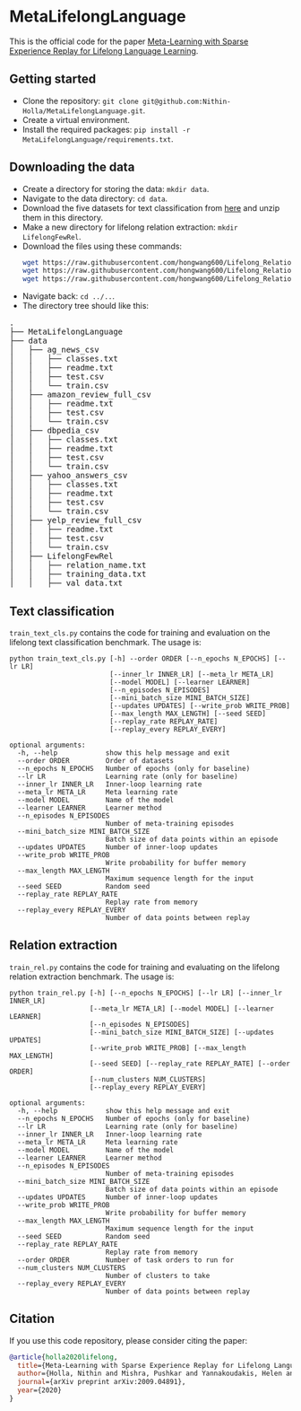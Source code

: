 # MetaLifelongLanguage

This is the official code for the paper [Meta-Learning with Sparse Experience Replay for Lifelong Language Learning](https://arxiv.org/abs/2009.04891).

## Getting started

- Clone the repository: `git clone git@github.com:Nithin-Holla/MetaLifelongLanguage.git`.
- Create a virtual environment.
- Install the required packages: `pip install -r MetaLifelongLanguage/requirements.txt`.

## Downloading the data

- Create a directory for storing the data: `mkdir data`.
- Navigate to the data directory: `cd data`.
- Download the five datasets for text classification from [here](https://tinyurl.com/y89zdadp) and unzip them in this directory.
- Make a new directory for lifelong relation extraction: `mkdir LifelongFewRel`.
- Download the files using these commands:
    ```bash
    wget https://raw.githubusercontent.com/hongwang600/Lifelong_Relation_Detection/master/data/relation_name.txt
    wget https://raw.githubusercontent.com/hongwang600/Lifelong_Relation_Detection/master/data/training_data.txt
    wget https://raw.githubusercontent.com/hongwang600/Lifelong_Relation_Detection/master/data/val_data.txt
    ```
- Navigate back: `cd ../..`.
- The directory tree should like this:
<pre>
.
├── MetaLifelongLanguage
├── data
│   ├── ag_news_csv
│   │   ├── classes.txt
│   │   ├── readme.txt
│   │   ├── test.csv
│   │   └── train.csv
│   ├── amazon_review_full_csv
│   │   ├── readme.txt
│   │   ├── test.csv
│   │   └── train.csv
│   ├── dbpedia_csv
│   │   ├── classes.txt
│   │   ├── readme.txt
│   │   ├── test.csv
│   │   └── train.csv
│   ├── yahoo_answers_csv
│   │   ├── classes.txt
│   │   ├── readme.txt
│   │   ├── test.csv
│   │   └── train.csv
│   ├── yelp_review_full_csv
│   │   ├── readme.txt
│   │   ├── test.csv
│   │   └── train.csv
│   ├── LifelongFewRel
│   │   ├── relation_name.txt
│   │   ├── training_data.txt
│   │   ├── val_data.txt
</pre>


## Text classification

`train_text_cls.py` contains the code for training and evaluation on the lifelong text classification benchmark. The usage is:
```
python train_text_cls.py [-h] --order ORDER [--n_epochs N_EPOCHS] [--lr LR]
                         [--inner_lr INNER_LR] [--meta_lr META_LR]
                         [--model MODEL] [--learner LEARNER]
                         [--n_episodes N_EPISODES]
                         [--mini_batch_size MINI_BATCH_SIZE]
                         [--updates UPDATES] [--write_prob WRITE_PROB]
                         [--max_length MAX_LENGTH] [--seed SEED]
                         [--replay_rate REPLAY_RATE]
                         [--replay_every REPLAY_EVERY]

optional arguments:
  -h, --help            show this help message and exit
  --order ORDER         Order of datasets
  --n_epochs N_EPOCHS   Number of epochs (only for baseline)
  --lr LR               Learning rate (only for baseline)
  --inner_lr INNER_LR   Inner-loop learning rate
  --meta_lr META_LR     Meta learning rate
  --model MODEL         Name of the model
  --learner LEARNER     Learner method
  --n_episodes N_EPISODES
                        Number of meta-training episodes
  --mini_batch_size MINI_BATCH_SIZE
                        Batch size of data points within an episode
  --updates UPDATES     Number of inner-loop updates
  --write_prob WRITE_PROB
                        Write probability for buffer memory
  --max_length MAX_LENGTH
                        Maximum sequence length for the input
  --seed SEED           Random seed
  --replay_rate REPLAY_RATE
                        Replay rate from memory
  --replay_every REPLAY_EVERY
                        Number of data points between replay
```

## Relation extraction

`train_rel.py` contains the code for training and evaluating on the lifelong relation extraction benchmark. The usage is:
```
python train_rel.py [-h] [--n_epochs N_EPOCHS] [--lr LR] [--inner_lr INNER_LR]
                    [--meta_lr META_LR] [--model MODEL] [--learner LEARNER]
                    [--n_episodes N_EPISODES]
                    [--mini_batch_size MINI_BATCH_SIZE] [--updates UPDATES]
                    [--write_prob WRITE_PROB] [--max_length MAX_LENGTH]
                    [--seed SEED] [--replay_rate REPLAY_RATE] [--order ORDER]
                    [--num_clusters NUM_CLUSTERS]
                    [--replay_every REPLAY_EVERY]

optional arguments:
  -h, --help            show this help message and exit
  --n_epochs N_EPOCHS   Number of epochs (only for baseline)
  --lr LR               Learning rate (only for baseline)
  --inner_lr INNER_LR   Inner-loop learning rate
  --meta_lr META_LR     Meta learning rate
  --model MODEL         Name of the model
  --learner LEARNER     Learner method
  --n_episodes N_EPISODES
                        Number of meta-training episodes
  --mini_batch_size MINI_BATCH_SIZE
                        Batch size of data points within an episode
  --updates UPDATES     Number of inner-loop updates
  --write_prob WRITE_PROB
                        Write probability for buffer memory
  --max_length MAX_LENGTH
                        Maximum sequence length for the input
  --seed SEED           Random seed
  --replay_rate REPLAY_RATE
                        Replay rate from memory
  --order ORDER         Number of task orders to run for
  --num_clusters NUM_CLUSTERS
                        Number of clusters to take
  --replay_every REPLAY_EVERY
                        Number of data points between replay
```

## Citation

If you use this code repository, please consider citing the paper:
```bib
@article{holla2020lifelong,
  title={Meta-Learning with Sparse Experience Replay for Lifelong Language Learning},
  author={Holla, Nithin and Mishra, Pushkar and Yannakoudakis, Helen and Shutova, Ekaterina},
  journal={arXiv preprint arXiv:2009.04891},
  year={2020}
}
```